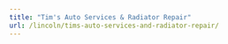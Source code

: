 ```yaml
---
title: "Tim's Auto Services & Radiator Repair"
url: /lincoln/tims-auto-services-and-radiator-repair/
---
```


